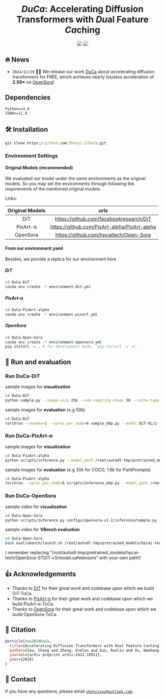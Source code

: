 <div align=center>
  
# *DuCa*: Accelerating Diffusion Transformers with *Du*al Feature *Ca*ching

<p>
<a href='https://arxiv.org/abs/2412.18911'><img src='https://img.shields.io/badge/Paper-arXiv-red'></a>
<a href='https://duca2024.github.io/DuCa/'><img src='https://img.shields.io/badge/Project-Page-blue'></a>
</p>

</div>

## 🔥 News

* `2024/12/29` 🚀🚀 We release our work [DuCa](https://arxiv.org/abs/2412.18911) about accelerating diffusion transformers for FREE, which achieves nearly lossless acceleration of **2.50×** on [OpenSora](https://github.com/hpcaitech/Open-Sora)!

##  Dependencies
``` cmd
Python>=3.9
CUDA>=11.8
```

## 🛠 Installation

``` cmd
git clone https://github.com/Shenyi-Z/DuCa.git
```

### Environment Settings

#### Original Models (recommended)

We evaluated our model under the same environments as the original models.
So you may set the environments through following the requirements of the mentioned original models.

Links: 

| Original  Models  |                     urls                     |
| :---------------: | :------------------------------------------: |
|        DiT        |   https://github.com/facebookresearch/DiT    |
|     PixArt-α      | https://github.com/PixArt-alpha/PixArt-alpha |
|     OpenSora      |    https://github.com/hpcaitech/Open-Sora    |


#### From our environment.yaml

Besides, we provide a replica for our environment here

##### DiT

```bash
cd DuCa-DiT
conda env create -f environment-dit.yml
```

##### PixArt-α

```bash
cd DuCa-PixArt-alpha
conda env create -f environment-pixart.yml
```

##### OpenSora

```bash
cd DuCa-Open-Sora
conda env create -f environment-opensora.yml
pip install -v . # for development mode, `pip install -v -e .`
```

## 🚀 Run and evaluation

### Run DuCa-DiT

sample images for **visualization**

```bash
cd DuCa-DiT
python sample.py --image-size 256 --num-sampling-steps 50 --cache-type attention --fresh-threshold 3 --fresh-ratio 0.05 --ratio-scheduler ToCa  --force-fresh global --soft-fresh-weight 0.25 --ddim-sample
```

sample images for **evaluation** (e.g 50k)

```bash
cd DuCa-DiT
torchrun --nnodes=1 --nproc_per_node=6 sample_ddp.py --model DiT-XL/2 --per-proc-batch-size 150 --image-size 256 --cfg-scale 1.5 --num-sampling-steps 50 --cache-type attention --fresh-ratio 0.05 --ratio-scheduler ToCa --force-fresh global --fresh-threshold 3 --ddim-sample --soft-fresh-weight 0.25 --num-fid-samples 50000
```

### Run DuCa-PixArt-α

sample images for **visualization**

```bash
cd DuCa-PixArt-alpha
python scripts/inference.py --model_path /root/autodl-tmp/pretrained_models/PixArt-XL-2-256x256.pth --image_size 256 --bs 100 --txt_file /root/autodl-tmp/test.txt --fresh_threshold 3 --fresh_ratio 0.75 --cache_type attention --force_fresh global --soft_fresh_weight 0.25 --ratio_scheduler ToCa
```

sample images for **evaluation** (e.g 30k for COCO, 1.6k for PartiPrompts)

```bash
cd DuCa-PixArt-alpha
torchrun --nproc_per_node=6 scripts/inference_ddp.py --model_path /root/autodl-tmp/pretrained_models/PixArt-XL-2-256x256.pth --image_size 256 --bs 100 --txt_file /root/autodl-tmp/COCO/COCO_caption_prompts_30k.txt --fresh_threshold 3 --fresh_ratio 0.75 --cache_type attention --force_fresh global --soft_fresh_weight 0.25 --ratio_scheduler ToCa
```

### Run DuCa-OpenSora

sample video for **visualizaiton**

```bash
cd DuCa-Open-Sora
python scripts/inference.py configs/opensora-v1-2/inference/sample.py  --num-frames 2s --resolution 480p --aspect-ratio 9:16   --prompt "a beautiful waterfall"
```

sample video for **VBench evaluation**

```bash
cd DuCa-Open-Sora
bash eval/vbench/launch.sh /root/autodl-tmp/pretrained_models/hpcai-tech/OpenSora-STDiT-v3/model.safetensors 51 opensora-ToCa 480p 9:16
```

( remember replacing  "/root/autodl-tmp/pretrained_models/hpcai-tech/OpenSora-STDiT-v3/model.safetensors" with your own path!)

## 👍 Acknowledgements
- Thanks to [DiT](https://github.com/facebookresearch/DiT) for their great work and codebase upon which we build DiT-ToCa.
- Thanks to [PixArt-α](https://github.com/PixArt-alpha/PixArt-alpha) for their great work and codebase upon which we build PixArt-α-ToCa.
- Thanks to [OpenSora](https://github.com/hpcaitech/Open-Sora) for their great work and codebase upon which we build OpenSora-ToCa.

## 📌 Citation
```bibtex
@article{zou2024DuCa,
  title={Accelerating Diffusion Transformers with Dual Feature Caching},
  author={Zou, Chang and Zhang, Evelyn and Guo, Runlin and Xu, Haohang and He, Conghui and Hu, Xuming and Zhang, Linfeng},
  journal={arXiv preprint arXiv:2412.18911},
  year={2024}
}
```

## :e-mail: Contact
If you have any questions, please email [`shenyizou@outlook.com`](mailto:shenyizou@outlook.com).
